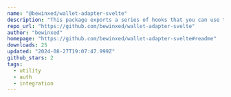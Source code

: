 ```yaml
---
name: "@bewinxed/wallet-adapter-svelte"
description: "This package exports a series of hooks that you can use to create custom wallet connection buttons. They manage the state of the wallet connection for you, and return helper methods that you can attach to your event handlers."
repo_url: "https://github.com/bewinxed/wallet-adapter-svelte"
author: "bewinxed"
homepage: "https://github.com/bewinxed/wallet-adapter-svelte#readme"
downloads: 25
updated: "2024-08-27T19:07:47.999Z"
github_stars: 2
tags: 
  - utility
  - auth
  - integration
---
```

